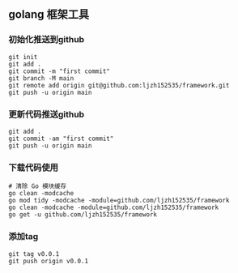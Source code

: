 ## golang 框架工具

### 初始化推送到github
```
git init
git add .
git commit -m "first commit"
git branch -M main
git remote add origin git@github.com:ljzh152535/framework.git
git push -u origin main
```

### 更新代码推送github
```
git add .
git commit -am "first commit"
git push -u origin main
```


### 下载代码使用
```
# 清除 Go 模块缓存
go clean -modcache
go mod tidy -modcache -module=github.com/ljzh152535/framework
go clean -modcache -module=github.com/ljzh152535/framework
go get -u github.com/ljzh152535/framework
```

### 添加tag
```
git tag v0.0.1
git push origin v0.0.1
```
